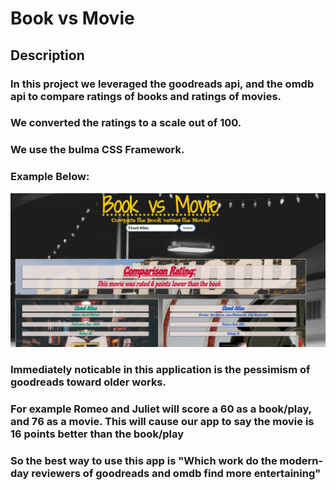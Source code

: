 # Book vs Movie

## Description
### In this project we leveraged the goodreads api, and the omdb api to compare ratings of books and ratings of movies.
### We converted the ratings to a scale out of 100.
### We use the bulma CSS Framework. 
### Example Below: 
![Book vs Movie](./assets/Screenshot.PNG)
### Immediately noticable in this application is the pessimism of goodreads toward older works. 
### For example Romeo and Juliet will score a 60 as a book/play, and 76 as a movie. This will cause our app to say the movie is 16 points better than the book/play
### So the best way to use this app is "Which work do the modern-day reviewers of goodreads and omdb find more entertaining"